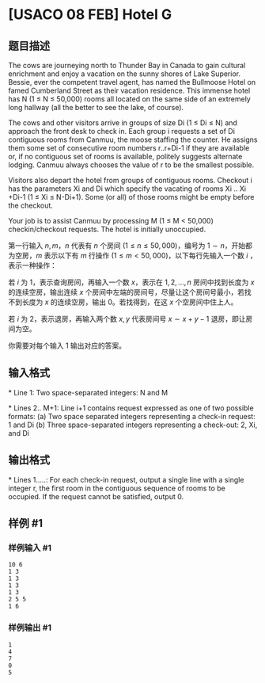 # [USACO 08 FEB] Hotel G

## 题目描述

The cows are journeying north to Thunder Bay in Canada to gain cultural enrichment and enjoy a vacation on the sunny shores of Lake Superior. Bessie, ever the competent travel agent, has named the Bullmoose Hotel on famed Cumberland Street as their vacation residence. This immense hotel has N (1 ≤ N ≤ 50,000) rooms all located on the same side of an extremely long hallway (all the better to see the lake, of course).

The cows and other visitors arrive in groups of size Di (1 ≤ Di ≤ N) and approach the front desk to check in. Each group i requests a set of Di contiguous rooms from Canmuu, the moose staffing the counter. He assigns them some set of consecutive room numbers r..r+Di-1 if they are available or, if no contiguous set of rooms is available, politely suggests alternate lodging. Canmuu always chooses the value of r to be the smallest possible.

Visitors also depart the hotel from groups of contiguous rooms. Checkout i has the parameters Xi and Di which specify the vacating of rooms Xi .. Xi +Di-1 (1 ≤ Xi ≤ N-Di+1). Some (or all) of those rooms might be empty before the checkout.

Your job is to assist Canmuu by processing M (1 ≤ M < 50,000) checkin/checkout requests. The hotel is initially unoccupied.

第一行输入 $n,m$，$n$ 代表有 $n$ 个房间 $(1\leq n \leq 50,000)$，编号为 $1 \sim n$，开始都为空房，$m$ 表示以下有 $m$ 行操作 $(1\leq m < 50,000)$，以下每行先输入一个数 $i$ ，表示一种操作：

若 $i$ 为 $1$，表示查询房间，再输入一个数 $x$，表示在 $1,2,...,n$ 房间中找到长度为 $x$ 的连续空房，输出连续 $x$ 个房间中左端的房间号，尽量让这个房间号最小，若找不到长度为 $x$ 的连续空房，输出 $0$。若找得到，在这 $x$ 个空房间中住上人。

若 $i$ 为 $2$，表示退房，再输入两个数 $x,y$ 代表房间号 $x \sim x+y-1$ 退房，即让房间为空。

你需要对每个输入 $1$ 输出对应的答案。

## 输入格式

\* Line 1: Two space-separated integers: N and M

\* Lines 2.. M+1: Line i+1 contains request expressed as one of two possible formats: (a) Two space separated integers representing a check-in request: 1 and Di (b) Three space-separated integers representing a check-out: 2, Xi, and Di

## 输出格式

\* Lines 1.....: For each check-in request, output a single line with a single integer r, the first room in the contiguous sequence of rooms to be occupied. If the request cannot be satisfied, output 0.

## 样例 #1

### 样例输入 #1

```
10 6
1 3
1 3
1 3
1 3
2 5 5
1 6
```

### 样例输出 #1

```
1
4
7
0
5
```

## 